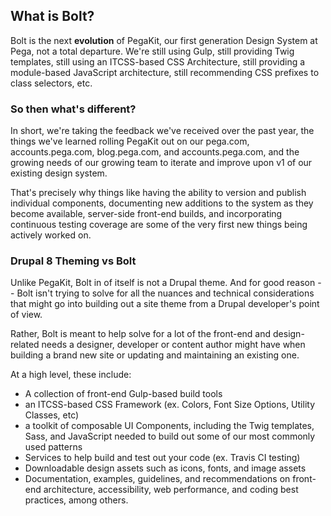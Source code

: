



## What is Bolt?

Bolt is the next **evolution** of PegaKit, our first generation Design System at Pega, not a total departure. We're still using Gulp, still providing Twig templates, still using an ITCSS-based CSS Architecture, still providing a module-based JavaScript architecture, still recommending CSS prefixes to class selectors, etc.

### So then what's different?

In short, we're taking the feedback we've received over the past year, the things we've learned rolling PegaKit out on our pega.com, accounts.pega.com, blog.pega.com, and accounts.pega.com, and the growing needs of our growing team to iterate and improve upon v1 of our existing design system.

That's precisely why things like having the ability to version and publish individual components, documenting new additions to the system as they become available, server-side front-end builds, and incorporating continuous testing coverage are some of the very first new things being actively worked on.


### Drupal 8 Theming vs Bolt

Unlike PegaKit, Bolt in of itself is not a Drupal theme. And for good reason -- Bolt isn't trying to solve for all the nuances and technical considerations that might go into building out a site theme from a Drupal developer's point of view.

Rather, Bolt is meant to help solve for a lot of the front-end and design-related needs a designer, developer or content author might have when building a brand new site or updating and maintaining an existing one.

At a high level, these include:
- A collection of front-end Gulp-based build tools
- an ITCSS-based CSS Framework (ex. Colors, Font Size Options, Utility Classes, etc)
- a toolkit of composable UI Components, including the Twig templates, Sass, and JavaScript needed to build out some of our most commonly used patterns
- Services to help build and test out your code (ex. Travis CI testing)
- Downloadable design assets such as icons, fonts, and image assets
- Documentation, examples, guidelines, and recommendations on front-end architecture, accessibility, web performance, and coding best practices, among others.
